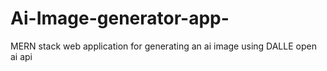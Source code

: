 # Ai-Image-generator-app-
MERN stack web application for generating an ai image using DALLE open ai api 

